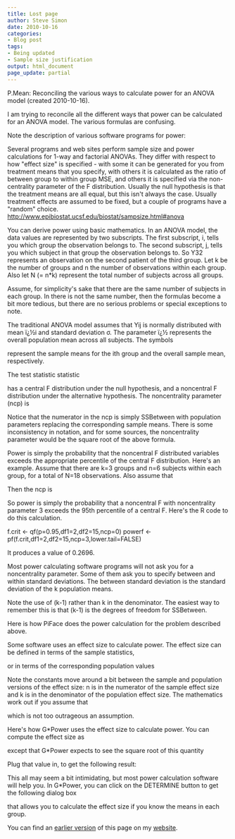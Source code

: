 ```yaml
---
title: Lost page
author: Steve Simon
date: 2010-10-16
categories:
- Blog post
tags:
- Being updated
- Sample size justification
output: html_document
page_update: partial
---
```

P.Mean: Reconciling the various ways to calculate power for an ANOVA model (created 2010-10-16).

I am trying to reconcile all the different ways that power can be calculated for an ANOVA model. The various formulas are confusing.

Note the description of various software programs for power:

Several programs and web sites perform sample size and power calculations for 1-way and factorial ANOVAs. They differ with respect to how "effect size" is specified - with some it can be generated for you from treatment means that you specify, with others it is calculated as the ratio of between group to within group MSE, and others it is specified via the non-centrality parameter of the F distribution. Usually the null hypothesis is that the treatment means are all equal, but this isn't always the case. Usually treatment effects are assumed to be fixed, but a couple of programs have a "random" choice. http://www.epibiostat.ucsf.edu/biostat/sampsize.html#anova

You can derive power using basic mathematics. In an ANOVA model, the data values are represented by two subscripts. The first subscript, i, tells you which group the observation belongs to. The second subscript, j, tells you which subject in that group the observation belongs to. So Y32 represents an observation on the second patient of the third group. Let k be the number of groups and n the number of observations within each group. Also let N (= n*k) represent the total number of subjects across all groups.

Assume, for simplicity's sake that there are the same number of subjects in each group. In there is not the same number, then the formulas become a bit more tedious, but there are no serious problems or special exceptions to note.

The traditional ANOVA model assumes that Yij is normally distributed with mean ï¿½i and standard deviation σ. The parameter ï¿½ represents the overall population mean across all subjects. The symbols



represent the sample means for the ith group and the overall sample mean, respectively.

The test statistic statistic



has a central F distribution under the null hypothesis, and a noncentral F distribution under the alternative hypothesis. The noncentrality parameter (ncp) is



Notice that the numerator in the ncp is simply SSBetween with population parameters replacing the corresponding sample means. There is some inconsistency in notation, and for some sources, the noncentrality parameter would be the square root of the above formula.

Power is simply the probability that the noncentral F distributed variables exceeds the appropriate percentile of the central F distribution. Here's an example. Assume that there are k=3 groups and n=6 subjects within each group, for a total of N=18 observations. Also assume that



Then the ncp is



So power is simply the probability that a noncentral F with noncentrality parameter 3 exceeds the 95th percentile of a central F. Here's the R code to do this calculation.

f.crit <- qf(p=0.95,df1=2,df2=15,ncp=0)
powerf <- pf(f.crit,df1=2,df2=15,ncp=3,lower.tail=FALSE)

It produces a value of 0.2696.

Most power calculating software programs will not ask you for a noncentrality parameter. Some of them ask you to specify between and within standard deviations. The between standard deviation is the standard deviation of the k population means.



Note the use of (k-1) rather than k in the denominator. The easiest way to remember this is that (k-1) is the degrees of freedom for SSBetween.

Here is how PiFace does the power calculation for the problem described above.



Some software uses an effect size to calculate power. The effect size can be defined in terms of the sample statistics,



or in terms of the corresponding population values



Note the constants move around a bit between the sample and population versions of the effect size: n is in the numerator of the sample effect size and k is in the denominator of the population effect size. The mathematics work out if you assume that



which is not too outrageous an assumption.

Here's how G*Power uses the effect size to calculate power. You can compute the effect size as



except that G*Power expects to see the square root of this quantity



Plug that value in, to get the following result:



This all may seem a bit intimidating, but most power calculation software will help you. In G*Power, you can click on the DETERMINE button to get the following dialog box



that allows you to calculate the effect size if you know the means in each group.

You can find an [earlier version][sim1] of this page on my [website][sim2].

[sim1]: http://www.pmean.com/10/AnovaPower.html
[sim2]: http://www.pmean.com
